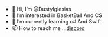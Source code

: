 - 👋 Hi, I’m @DustyIglesias
- 👀 I’m interested in BasketBall And CS
- 🌱 I’m currently learning c# And Swift
- 📫 How to reach me ...[discord ](https://discord.gg/MtvyesrYRm)

<!---
CS student who sees future in computer science
--->
